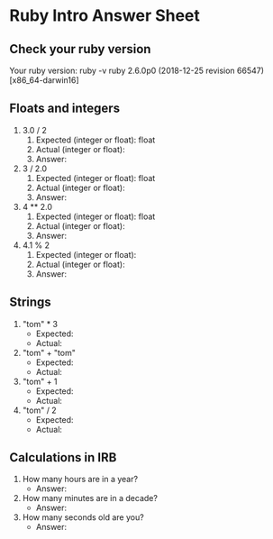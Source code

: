 # Ruby Intro Answer Sheet

## Check your ruby version
Your ruby version: 
ruby -v
ruby 2.6.0p0 (2018-12-25 revision 66547) [x86_64-darwin16]

## Floats and integers 
1. 3.0 / 2
    1. Expected (integer or float):  float    
    2. Actual (integer or float):
    3. Answer: 
2. 3 / 2.0
    1. Expected (integer or float):   float   
    2. Actual (integer or float):
    3. Answer: 
3. 4 ** 2.0
    1. Expected (integer or float):  float
    2. Actual (integer or float):
    3. Answer: 
4. 4.1 % 2
    1. Expected (integer or float):      
    2. Actual (integer or float):
    3. Answer: 

## Strings
1. "tom" * 3
    * Expected:            
    * Actual:
2. "tom" + "tom"
    * Expected:            
    * Actual:
3. "tom" + 1
    * Expected:            
    * Actual:
4. "tom" / 2
    * Expected:            
    * Actual:

## Calculations in IRB
1. How many hours are in a year?
    * Answer:
2. How many minutes are in a decade?
    * Answer:
3. How many seconds old are you?
    * Answer: